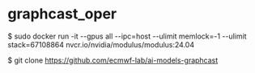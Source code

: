 # graphcast_oper

$ sudo docker run -it --gpus all --ipc=host --ulimit memlock=-1 --ulimit stack=67108864 nvcr.io/nvidia/modulus/modulus:24.04

$ git clone https://github.com/ecmwf-lab/ai-models-graphcast
